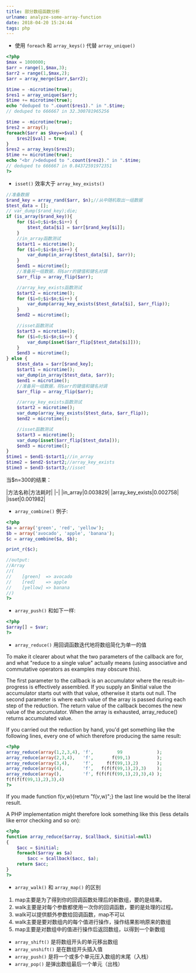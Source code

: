 ```yaml
---
title: 部分数组函数分析
urlname: analyze-some-array-function
date: 2018-04-20 15:24:44
tags: php
---
```


- 使用 `foreach` 和 `array_keys()` 代替 `array_unique()`
```php
<?php
$max = 1000000;
$arr = range(1,$max,3);
$arr2 = range(1,$max,2);
$arr = array_merge($arr,$arr2);

$time = -microtime(true);
$res1 = array_unique($arr);
$time += microtime(true);
echo "deduped to ".count($res1)." in ".$time;
// deduped to 666667 in 32.300781965256

$time = -microtime(true);
$res2 = array();
foreach($arr as $key=>$val) {   
    $res2[$val] = true;
}
$res2 = array_keys($res2);
$time += microtime(true);
echo "<br />deduped to ".count($res2)." in ".$time;
// deduped to 666667 in 0.84372591972351
?>
```
<!-- more -->
- `isset()` 效率大于 `array_key_exists()`
```php
//准备数据  
$rand_key = array_rand($arr, $n);//从中随机取出一组数据  
$test_data = [];  
// var_dump($rand_key);die;  
if (is_array($rand_key)){  
    for ($i=0;$i<$n;$i++) {  
        $test_data[$i] = $arr[$rand_key[$i]];  
    }  
    //in_array函数测试  
    $start1 = microtime();  
    for ($i=0;$i<$n;$i++) {  
        var_dump(in_array($test_data[$i], $arr));  
    }  
    $end1 = microtime();  
    //准备另一组数据，将$arr的键值和键名对调  
    $arr_flip = array_flip($arr);  

    //array_key_exists函数测试  
    $start2 = microtime();  
    for ($i=0;$i<$n;$i++) {  
        var_dump(array_key_exists($test_data[$i], $arr_flip));  
    }  
    $end2 = microtime();  

    //isset函数测试  
    $start3 = microtime();  
    for ($i=0;$i<$n;$i++) {  
        var_dump(isset($arr_flip[$test_data[$i]]));  
    }  
    $end3 = microtime();  
} else {  
    $test_data = $arr[$rand_key];  
    $start1 = microtime();  
    var_dump(in_array($test_data, $arr));  
    $end1 = microtime();  
    //准备另一组数据，将$arr的键值和键名对调  
    $arr_flip = array_flip($arr);  

    //array_key_exists函数测试  
    $start2 = microtime();  
    var_dump(array_key_exists($test_data, $arr_flip));  
    $end2 = microtime();  

    //isset函数测试  
    $start3 = microtime();  
    var_dump(isset($arr_flip[$test_data]));  
    $end3 = microtime();  
}  
$time1 = $end1-$start1;//in_array
$time2 = $end2-$start2;//array_key_exists  
$time3 = $end3-$start3;//isset  
```
当$n=300的结果：

|方法名称|方法耗时|
|-|
|in_array|0.003829|
|array_key_exists|0.002758|
|isset|0.001982|

- `array_combine()` 例子:
```php
<?php
$a = array('green', 'red', 'yellow');
$b = array('avocado', 'apple', 'banana');
$c = array_combine($a, $b);

print_r($c);

//output:
//Array
//(
//    [green]  => avocado
//    [red]    => apple
//    [yellow] => banana
//)
?>
```

- `array_push()` 和如下一样:
```php
<?php
$array[] = $var;
?>
```

- `array_reduce()` 用回调函数迭代地将数组简化为单一的值

To make it clearer about what the two parameters of the callback are for, and what "reduce to a single value" actually means (using associative and commutative operators as examples may obscure this).

The first parameter to the callback is an accumulator where the result-in-progress is effectively assembled. If you supply an $initial value the accumulator starts out with that value, otherwise it starts out null.
The second parameter is where each value of the array is passed during each step of the reduction.
The return value of the callback becomes the new value of the accumulator. When the array is exhausted, array_reduce() returns accumulated value.

If you carried out the reduction by hand, you'd get something like the following lines, every one of which therefore producing the same result:
```php
<?php
array_reduce(array(1,2,3,4), 'f',         99             );
array_reduce(array(2,3,4),   'f',       f(99,1)          );
array_reduce(array(3,4),     'f',     f(f(99,1),2)       );
array_reduce(array(4),       'f',   f(f(f(99,1),2),3)    );
array_reduce(array(),        'f', f(f(f(f(99,1),2),3),4) );
f(f(f(f(99,1),2),3),4)
?>
```
If you made function f($v,$w){return "f($v,$w)";} the last line would be the literal result.

A PHP implementation might therefore look something like this (less details like error checking and so on):
```php
<?php
function array_reduce($array, $callback, $initial=null)
{
    $acc = $initial;
    foreach($array as $a)
        $acc = $callback($acc, $a);
    return $acc;
}
?>
```

- `array_walk()` 和 `array_map()` 的区别

1. map主要是为了得到你的回调函数处理后的新数组，要的是结果。
2. walk主要是对每个参数都使用一次你的回调函数，要的是处理的过程。
3. walk可以提供额外参数给回调函数，map不可以
4. walk主要是要对数组内的每个值进行操作，操作结果影响原来的数组
5.  map主要是对数组中的值进行操作后返回数组，以得到一个新数组

- `array_shift()` 是将数组开头的单元移出数组 
- `array_unshift()` 是在数组开头插入值
- `array_push()` 是将一个或多个单元压入数组的末尾（入栈）
- `array_pop()` 是弹出数组最后一个单元（出栈）